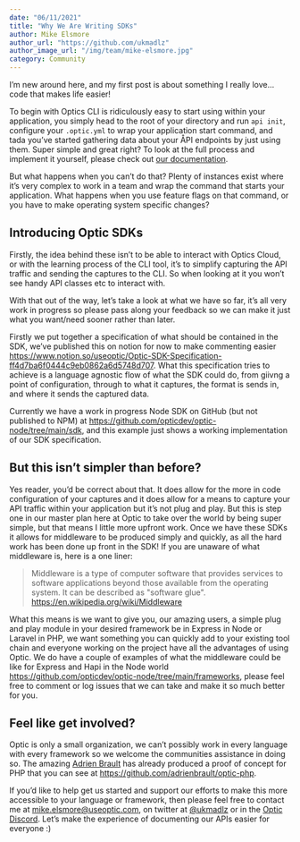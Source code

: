 ```yaml
---
date: "06/11/2021"
title: "Why We Are Writing SDKs"
author: Mike Elsmore
author_url: "https://github.com/ukmadlz"
author_image_url: "/img/team/mike-elsmore.jpg"
category: Community
---
```


I’m new around here, and my first post is about something I really love… code that makes life easier!

To begin with Optics CLI is ridiculously easy to start using within your application, you simply head to the root of your directory and run `api init`, configure your `.optic.yml` to wrap your application start command, and tada you’ve started gathering data about your ÅPI endpoints by just using them. Super simple and great right? To look at the full process and implement it yourself, please check out [our documentation](https://www.useoptic.com/docs/).

But what happens when you can’t do that? Plenty of instances exist where it’s very complex to work in a team and wrap the command that starts your application. What happens when you use feature flags on that command, or you have to make operating system specific changes?

<!-- truncate -->

## Introducing Optic SDKs
Firstly, the idea behind these isn’t to be able to interact with Optics Cloud, or with the learning process of the CLI tool, it’s to simplify capturing the API traffic and sending the captures to the CLI. So when looking at it you won’t see handy API classes etc to interact with.

With that out of the way, let’s take a look at what we have so far, it’s all very work in progress so please pass along your feedback so we can make it just what you want/need sooner rather than later.

Firstly we put together a specification of what should be contained in the SDK, we’ve published this on notion for now to make commenting easier https://www.notion.so/useoptic/Optic-SDK-Specification-ff4d7ba6f0444c9eb0862a6d5748d707.
What this specification tries to achieve is a language agnostic flow of what the SDK could do, from giivng a point of configuration, through to what it captures, the format is sends in, and where it sends the captured data. 

Currently we have a work in progress Node SDK on GitHub (but not published to NPM) at https://github.com/opticdev/optic-node/tree/main/sdk, and this example just shows a working implementation of our SDK specification.
## But this isn’t simpler than before?
Yes reader, you’d be correct about that. It does allow for the more in code configuration of your captures and it does allow for a means to capture your API traffic within your application but it’s not plug and play. But this is step one in our master plan here at Optic to take over the world by being super simple, but that means I little more upfront work.
Once we have these SDKs it allows for middleware to be produced simply and quickly, as all the hard work has been done up front in the SDK! If you are unaware of what middleware is, here is a one liner:

> Middleware is a type of computer software that provides services to software applications beyond those available from the operating system. It can be described as "software glue".
> https://en.wikipedia.org/wiki/Middleware

What this means is we want to give you, our amazing users, a simple plug and play module in your desired framework be in Express in Node or Laravel in PHP, we want something you can quickly add to your existing tool chain and everyone working on the project have all the advantages of using Optic. We do have a couple of examples of what the middleware could be like for Express and Hapi in the Node world https://github.com/opticdev/optic-node/tree/main/frameworks, please feel free to comment or log issues that we can take and make it so much better for you.
## Feel like get involved?
Optic is only a small organization, we can’t possibly work in every language with every framework so we welcome the communities assistance in doing so. The amazing [Adrien Brault](https://github.com/adrienbrault) has already produced a proof of concept for PHP that you can see at https://github.com/adrienbrault/optic-php.

If you’d like to help get us started and support our efforts to make this more accessible to your language or framework, then please feel free to contact me at mike.elsmore@useoptic.com, on twitter at [@ukmadlz](https://twitter.com/ukmadlz) or in the [Optic Discord](https://useoptic.com/docs/community/). Let’s make the experience of documenting our APIs easier for everyone :)
